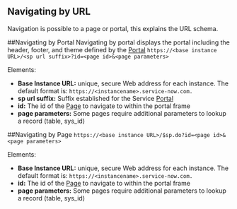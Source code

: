 
## Navigating by URL
Navigation is possible to a page or portal, this explains the URL schema.

##Navigating by Portal
Navigating by portal displays the portal including the header, footer, and theme defined by the [Portal](portal.md)
  `https://<base instance URL>/<sp url suffix>?id=<page id>&<page parameters>`

Elements:
  - **Base Instance URL:** unique, secure Web address for each instance. The default format is: `https://<instancename>.service-now.com.`
  - **sp url suffix:** Suffix established for the Service [Portal](portal.md)
  - **id:** The id of the [Page](page.md) to navigate to within the portal frame
  - **page parameters:** Some pages require additional parameters to lookup a record (table, sys_id)
  
##Navigating by Page
  `https://<base instance URL>/$sp.do?id=<page id>&<page parameters>`

Elements:
  - **Base Instance URL:** unique, secure Web address for each instance. The default format is: `https://<instancename>.service-now.com.`
  - **id:** The id of the [Page](page.md) to navigate to within the portal frame
  - **page parameters:** Some pages require additional parameters to lookup a record (table, sys_id)
  
